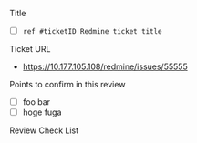 Title

- [  ] `ref #ticketID Redmine ticket title`

Ticket URL

- https://10.177.105.108/redmine/issues/55555

Points to confirm in this review

- [ ] foo bar
- [ ] hoge fuga

Review Check List